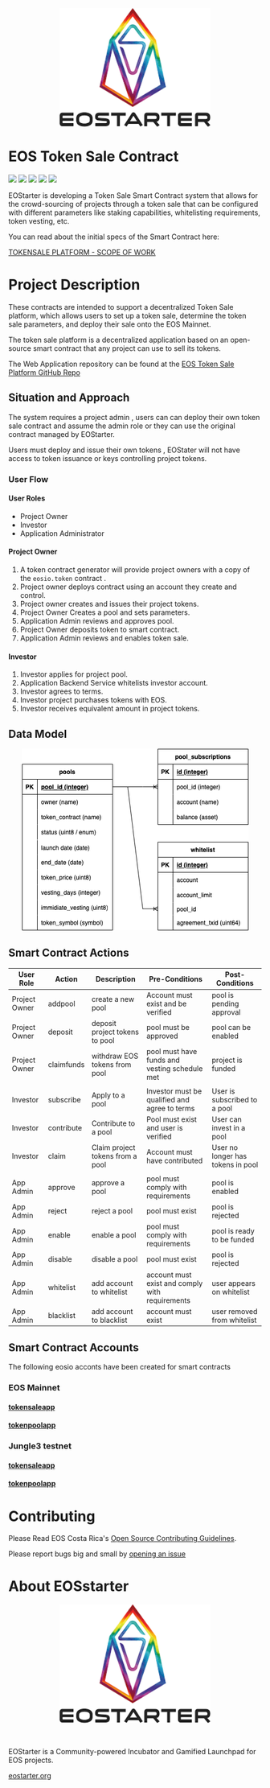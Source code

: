<p align="center">
	<a href="https://eostarter.org">
		<img src="./docs/img/logo-words.png" width="300">
	</a>
</p>

# EOS Token Sale Contract

![](https://img.shields.io/github/license/eostarter/eostarter.sale-smart-contract) ![](https://img.shields.io/badge/code%20style-standard-brightgreen.svg) ![](https://img.shields.io/badge/%E2%9C%93-collaborative_etiquette-brightgreen.svg) ![](https://img.shields.io/twitter/follow/eostarter1.svg?style=social&logo=twitter) ![](https://img.shields.io/github/forks/eostarter/eostarter.sale-smart-contract?style=social)

EOStarter is developing a Token Sale Smart Contract system that allows for the crowd-sourcing of projects through a token sale that can be configured with different parameters like staking capabilities, whitelisting requirements, token vesting, etc.

You can read about the initial specs of the Smart Contract here:

[TOKENSALE PLATFORM - SCOPE OF WORK](https://medium.com/eostarter/eostarter-tokensale-platform-scope-of-work-4cb153c33ab6)


# Project Description
These contracts are intended to support a decentralized Token Sale platform, which allows users to set up a token sale, determine the token sale parameters, and deploy their sale onto the EOS Mainnet.

The token sale platform is a decentralized application based on an open-source smart contract that any project can use to sell its tokens.

The Web Application repository can be found at the [EOS Token Sale Platform GitHub Repo](https://github.com/eostarter/eostarter.sale-smart-contract)

## Situation and Approach

The system requires a project admin , users can can deploy their own token sale contract and assume the admin role or they can use the original contract managed by EOStarter.

Users must deploy and issue their own tokens , EOStater will not have access to token issuance or keys controlling project tokens.

### User Flow

#### User Roles
- Project Owner 
- Investor 
- Application Administrator

#### Project Owner
1. A token contract generator will provide project owners with a copy of the `eosio.token` contract .
1. Project owner deploys contract using an account they create and control.
1. Project owner creates and issues their project tokens.
1. Project Owner Creates a pool and sets parameters.
1. Application Admin reviews and approves pool.
1. Project Owner deposits token to smart contract.
1. Application Admin reviews and enables token sale.

#### Investor
1. Investor applies for project pool.
1. Application Backend Service whitelists investor account.
1. Investor agrees to terms.
1. Investor project purchases tokens with EOS.
1. Investor receives equivalent amount in project tokens.

## Data Model

<p align="center">
	<img src="./docs/img/data-model.png" >
</p>

## Smart Contract Actions 

| User Role | Action | Description | Pre-Conditions | Post-Conditions |
|---|---|---|---|---|
| Project Owner | addpool | create a new pool | Account must exist and be verified | pool is pending approval
| Project Owner | deposit | deposit project tokens to pool | pool must be approved | pool can be enabled | pool is funded |
| Project Owner | claimfunds  | withdraw EOS tokens from pool | pool must have funds and vesting schedule met | project is funded |
|  |   |   |   |   |
| Investor | subscribe | Apply to a pool | Investor must be qualified and agree to terms | User is subscribed to a pool |
| Investor | contribute  | Contribute to a pool  | Pool must exist and user is verified | User can invest in a pool |
| Investor | claim  | Claim project tokens from a pool | Account must have contributed | User no longer has tokens in pool |
|  |   |   |   |   |
| App Admin  | approve | approve a pool | pool must comply with requirements | pool is enabled  |
| App Admin  | reject | reject a pool | pool must exist | pool is rejected  |
| App Admin  | enable | enable a pool | pool must comply with requirements | pool is ready to be funded  |
| App Admin  | disable | disable a pool | pool must exist | pool is rejected  |
| App Admin  | whitelist | add account to whitelist | account must exist and comply with requirements | user appears on whitelist  |
| App Admin | blacklist | add account to blacklist | account must exist | user removed from whitelist |


## Smart Contract Accounts 

The following eosio acconts have been created for smart contracts

### EOS Mainnet

#### [tokensaleapp](https://bloks.io/account/tokensaleapp)
#### [tokenpoolapp](https://bloks.io/account/tokensaleapp)

### Jungle3 testnet 

#### [tokensaleapp](https://jungle3.bloks.io/account/tokensaleapp)
#### [tokenpoolapp](https://jungle3.bloks.io/bloks.io/account/tokensaleapp)

# Contributing

Please Read EOS Costa Rica's [Open Source Contributing Guidelines](https://developers.eoscostarica.io/docs/open-source-guidelines).

Please report bugs big and small by [opening an issue](https://github.com/eostarter/eostarter.sale-smart-contract/issues)

# About EOSstarter

<p align="center">
	<a href="https://eostarter.org">
		<img src="./docs/img/logo-words.png" width="300">
	</a>
</p>
<br/>

EOStarter is a Community-powered Incubator and Gamified Launchpad for EOS projects.

[eostarter.org](https://eostarter.org/)